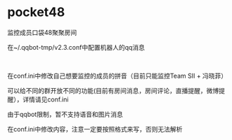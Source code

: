 # pocket48
监控成员口袋48聚聚房间

<p>在~/.qqbot-tmp/v2.3.conf中配置机器人的qq消息</p>
 
<p>在conf.ini中修改自己想要监控的成员的拼音（目前只能监控Team SII + 冯晓菲）</p>
<p>可以给不同的群开放不同的功能(目前有房间消息，房间评论，直播提醒，微博提醒），详情请见conf.ini</p>
<p>由于qqbot限制，暂不支持语音和图片消息</p>
<p>在conf.ini中修改内容，注意一定要按照格式来写，否则无法解析</p>

